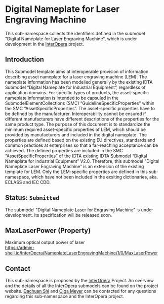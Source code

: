 # Digital Nameplate for Laser Engraving Machine

This sub-namespace collects the identifiers defined in the submodel "Digital Nameplate for Laser Engraving Machine", which is under development in the [InterOpera](https://interopera.de/teilmodellprojekte/) project.

## Introduction

This Submodel template aims at interoperable provision of information describing asset nameplate for a laser engraving machine (LEM). The nameplate information has been modelled generally by the existing IDTA Submodel “Digital Nameplate for Industrial Equipment”, regardless of application domains. For specific types of products, the asset-specific nameplate information is intended to be capsuled in the SubmodelElementCollections (SMC) “GuidelineSpecificProperties” within the SMC “AssetSpecificProperties”. The asset-specific properties have to be defined by the manufacturer. Interoperability cannot be ensured if different manufacturers have different descriptions of the properties for the same product type. The purpose of this document is to standardize the minimum required asset-specific properties of LEM, which should be provided by manufacturers and included in the digital nameplate.
The properties are defined based on the existing EU directives, standards and common practices at enterprises so that a far-reaching acceptance can be achieved. The defined properties are included in the SMC “AssetSpecificProperties” of the IDTA existing IDTA Submodel “Digital Nameplate for Industrial Equipment” V2.0. Therefore, this submodel "Digital Nameplate Laser Engraving Machine" is an extension of the existing template for LEM. Only the LEM-specific properties are defined in this sub-namespace, which have not been included in the exsiting dictionaries, aka. ECLASS and IEC CDD.

## Status: `Submitted`
The submodel "Digital Nameplate Laser for Engraving Machine" is under development. Its specification will be released soon.

## MaxLaserPower (Property)

Maximum optical output power of laser <br/>
https://admin-shell.io/InterOpera/NameplateLaserEngravingMachine/1/0/MaxLaserPower


## Contact

This sub-namespace is proposed by the [InterOpera](https://interopera.de/) Project. An overview and the details of all the InterOpera submodels can be found on the project website. [Dachuan Shi](mailto:dachuan.shi@ipa.fraunhofer.de) and [Olga Meyer](mailto:olga.meyer@ipa.fraunhofer.de) can be contacted for any questions regarding this sub-namespace and the InterOpera project.
